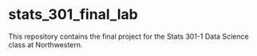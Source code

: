 # stats_301_final_lab
This repository contains the final project for the Stats 301-1 Data Science class at Northwestern.

